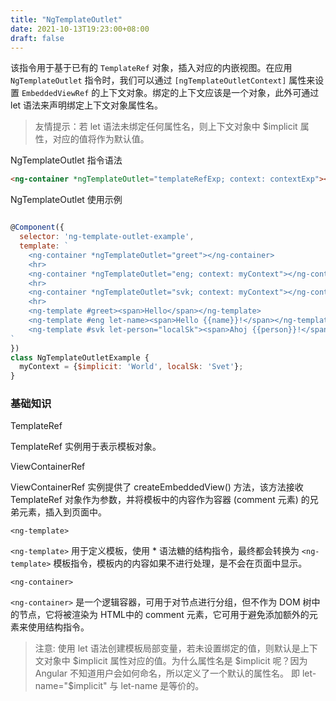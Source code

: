 ```yaml
---
title: "NgTemplateOutlet"
date: 2021-10-13T19:23:00+08:00
draft: false
---
```


该指令用于基于已有的 `TemplateRef` 对象，插入对应的内嵌视图。在应用 `NgTemplateOutlet` 指令时，我们可以通过 `[ngTemplateOutletContext]` 属性来设置 `EmbeddedViewRef` 的上下文对象。绑定的上下文应该是一个对象，此外可通过 let 语法来声明绑定上下文对象属性名。

> 友情提示：若 let 语法未绑定任何属性名，则上下文对象中 $implicit 属性，对应的值将作为默认值。

NgTemplateOutlet 指令语法

```html
<ng-container *ngTemplateOutlet="templateRefExp; context: contextExp"></ng-container>
```

NgTemplateOutlet 使用示例

```js

@Component({
  selector: 'ng-template-outlet-example',
  template: `
    <ng-container *ngTemplateOutlet="greet"></ng-container>
    <hr>
    <ng-container *ngTemplateOutlet="eng; context: myContext"></ng-container>
    <hr>
    <ng-container *ngTemplateOutlet="svk; context: myContext"></ng-container>
    <hr>
    <ng-template #greet><span>Hello</span></ng-template>
    <ng-template #eng let-name><span>Hello {{name}}!</span></ng-template>
    <ng-template #svk let-person="localSk"><span>Ahoj {{person}}!</span></ng-template>
`
})
class NgTemplateOutletExample {
  myContext = {$implicit: 'World', localSk: 'Svet'};
}
```
### 基础知识

TemplateRef

TemplateRef 实例用于表示模板对象。

ViewContainerRef

ViewContainerRef 实例提供了 createEmbeddedView() 方法，该方法接收 TemplateRef 对象作为参数，并将模板中的内容作为容器 (comment 元素) 的兄弟元素，插入到页面中。

`<ng-template>`

`<ng-template>` 用于定义模板，使用 * 语法糖的结构指令，最终都会转换为 `<ng-template>` 模板指令，模板内的内容如果不进行处理，是不会在页面中显示。

`<ng-container>`

`<ng-container>` 是一个逻辑容器，可用于对节点进行分组，但不作为 DOM 树中的节点，它将被渲染为 HTML中的 comment 元素，它可用于避免添加额外的元素来使用结构指令。


>注意: 使用 let 语法创建模板局部变量，若未设置绑定的值，则默认是上下文对象中 $implicit 属性对应的值。为什么属性名是 $implicit 呢？因为 Angular 不知道用户会如何命名，所以定义了一个默认的属性名。 即 let-name="$implicit" 与 let-name 是等价的。

